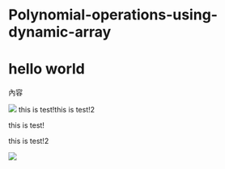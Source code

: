 # Polynomial-operations-using-dynamic-array
<h1>hello world</h1>
<p>內容</p>
<img src="https://images2.gamme.com.tw/news2/2017/97/59/qZqapqWblqCbp6Q.jpg">
<a>this is test!</a><a>this is test!2</a>
<br>
<p>this is test!</p>
<p>this is test!2</p>
<a href="http://yahoo.com"><img src="https://images2.gamme.com.tw/news2/2017/97/59/qZqapqWblqCbp6Q.jpg">
</a>
